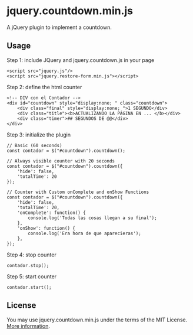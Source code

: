 jquery.countdown.min.js
=========================

A jQuery plugin to implement a countdown. 

## Usage
Step 1: include JQuery and jquery.countdown.js in your page

    <script src="jquery.js"/>
    <script src="jquery.restore-form.min.js"></script>

Step 2: define the html counter

    <!-- DIV con el Contador --> 
    <div id="countdown" style="display:none; " class="countdown">
        <div class="final" style="display:none; ">1 SEGUNDO</div>
        <div class="title"><b>ACTUALIZANDO LA PÁGINA EN ... </b></div>
        <div class="timer">## SEGUNDOS DE @@</div>
    </div>

Step 3: initialize the plugin

    // Basic (60 seconds)
    const contador = $("#countdown").countdown(); 

    // Always visible counter with 20 seconds
    const contador = $("#countdown").countdown({
        'hide': false, 
        'totalTime': 20
    }); 

    // Counter with Custom onComplete and onShow Functions 
    const contador = $("#countdown").countdown({
        'hide': false, 
        'totalTime': 20, 
        'onComplete': function() {
            console.log('Todas las cosas llegan a su final'); 
        },
        'onShow': function() {
            console.log('Era hora de que aparecieras'); 
        },
    });     

Step 4: stop counter

    contador.stop(); 

Step 5: start counter

    contador.start(); 

## License
You may use jquery.countdown.min.js under the terms of the MIT License. [More information](http://en.wikipedia.org/wiki/MIT_License).